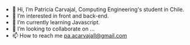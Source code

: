 - 👋 Hi, I’m Patricia Carvajal, Computing Engineering's student in Chile.
- 👀 I’m interested in front and back-end.
- 🌱 I’m currently learning Javascript.
- 💞️ I’m looking to collaborate on ...
- 📫 How to reach me pa.acarvajall@gmail.com

<!---
PaCarvajal/PaCarvajal is a ✨ special ✨ repository because its `README.md` (this file) appears on your GitHub profile.
You can click the Preview link to take a look at your changes.
--->
